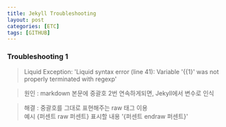 ```yaml
---
title: Jekyll Troubleshooting
layout: post
categories: [ETC]
tags: [GITHUB]
---
```


### Troubleshooting 1
> Liquid Exception: 'Liquid syntax error (line 41): Variable '{{1}' was not properly terminated with regexp'  

> 원인 : markdown 본문에 중괄호 2번 연속하게되면, Jekyll에서 변수로 인식

> 해결 : 중괄호를 그대로 표현해주는 raw 태그 이용<br/>
> 예시 {퍼센트 raw 퍼센트} 표시할 내용 '{퍼센트 endraw 퍼센트}'

